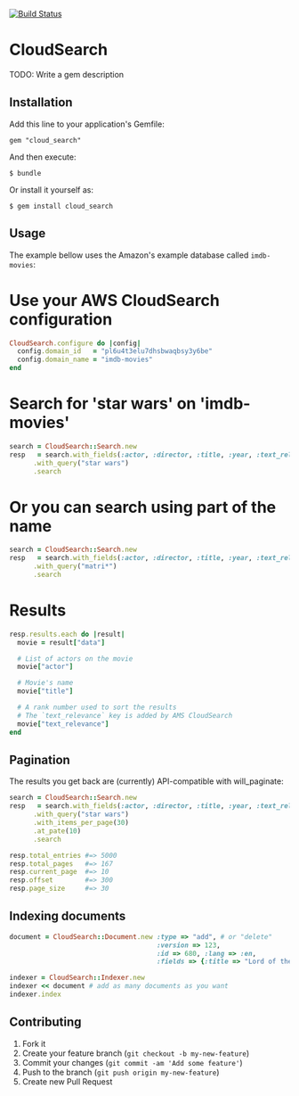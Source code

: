 [![Build Status](https://secure.travis-ci.org/willian/cloud_search.png)](http://travis-ci.org/willian/cloud_search)

# CloudSearch

TODO: Write a gem description

## Installation

Add this line to your application's Gemfile:

    gem "cloud_search"

And then execute:

    $ bundle

Or install it yourself as:

    $ gem install cloud_search

## Usage

The example bellow uses the Amazon's example database called `imdb-movies`:

# Use your AWS CloudSearch configuration
``` ruby
CloudSearch.configure do |config|
  config.domain_id   = "pl6u4t3elu7dhsbwaqbsy3y6be"
  config.domain_name = "imdb-movies"
end
```

# Search for 'star wars' on 'imdb-movies'
``` ruby
search = CloudSearch::Search.new
resp   = search.with_fields(:actor, :director, :title, :year, :text_relevance)
      .with_query("star wars")
      .search
```

# Or you can search using part of the name
``` ruby
search = CloudSearch::Search.new
resp   = search.with_fields(:actor, :director, :title, :year, :text_relevance)
      .with_query("matri*")
      .search
```

# Results
``` ruby
resp.results.each do |result|
  movie = result["data"]

  # List of actors on the movie
  movie["actor"]

  # Movie's name
  movie["title"]

  # A rank number used to sort the results
  # The `text_relevance` key is added by AMS CloudSearch
  movie["text_relevance"]
end
```

## Pagination

The results you get back are (currently) API-compatible with will\_paginate:
  
``` ruby
search = CloudSearch::Search.new
resp   = search.with_fields(:actor, :director, :title, :year, :text_relevance)
      .with_query("star wars")
      .with_items_per_page(30)
      .at_pate(10)
      .search

resp.total_entries #=> 5000
resp.total_pages   #=> 167
resp.current_page  #=> 10
resp.offset        #=> 300
resp.page_size     #=> 30
```

## Indexing documents

``` ruby
document = CloudSearch::Document.new :type => "add", # or "delete"
                                     :version => 123,
                                     :id => 680, :lang => :en,
                                     :fields => {:title => "Lord of the Rings"}

indexer = CloudSearch::Indexer.new
indexer << document # add as many documents as you want
indexer.index
```

## Contributing

1. Fork it
2. Create your feature branch (`git checkout -b my-new-feature`)
3. Commit your changes (`git commit -am 'Add some feature'`)
4. Push to the branch (`git push origin my-new-feature`)
5. Create new Pull Request

